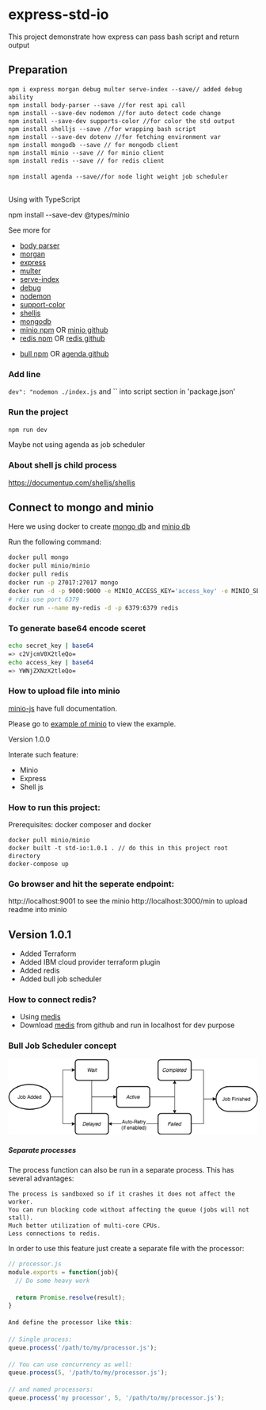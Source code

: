 # express-std-io

This project demonstrate how express can pass bash script and return output

## Preparation

```node
npm i express morgan debug multer serve-index --save// added debug ability
npm install body-parser --save //for rest api call
npm install --save-dev nodemon //for auto detect code change
npm install --save-dev supports-color //for color the std output
npm install shelljs --save //for wrapping bash script
npm install --save-dev dotenv //for fetching environment var
npm install mongodb --save // for mongodb client
npm install minio --save // for minio client
npm install redis --save // for redis client

npm install agenda --save//for node light weight job scheduler


```

Using with TypeScript

npm install --save-dev @types/minio

See more for

- [body parser](https://www.npmjs.com/package/body-parser)
- [morgan](https://www.npmjs.com/package/morgan)
- [express](https://www.npmjs.com/package/express)
- [multer](https://www.npmjs.com/package/multer)
- [serve-index](https://www.npmjs.com/package/serve-index)
- [debug](https://www.npmjs.com/package/debug)
- [nodemon](https://www.npmjs.com/package/nodemon)
- [support-color](https://www.npmjs.com/package/supports-color)
- [shelljs](https://www.npmjs.com/package/shelljs)
- [mongodb](https://www.npmjs.com/package/minio)
- [minio npm](https://www.npmjs.com/package/mongodb) OR [minio github](https://github.com/minio/minio-js)
- [redis npm](https://www.npmjs.com/package/redis) OR [redis github](https://github.com/antirez/redis)

* [bull npm](https://www.npmjs.com/package/bull) OR [agenda github](https://github.com/OptimalBits/bull)

### Add line

`dev": "nodemon ./index.js` and `` into script section in 'package.json'

### Run the project

`npm run dev`

Maybe not using agenda as job scheduler

### About shell js child process

https://documentup.com/shelljs/shelljs

## Connect to mongo and minio

Here we using docker to create [mongo db](https://docs.mongodb.com) and [minio db](https://docs.min.io/docs/minio-quickstart-guide.html)

Run the following command:

```bash
docker pull mongo
docker pull minio/minio
docker pull redis
docker run -p 27017:27017 mongo
docker run -d -p 9000:9000 -e MINIO_ACCESS_KEY='access_key' -e MINIO_SECRET_KEY='secret_key' minio/minio server /data
# rdis use port 6379
docker run --name my-redis -d -p 6379:6379 redis
```

### To generate base64 encode sceret

```bash
echo secret_key | base64
=> c2VjcmV0X2tleQo=
echo access_key | base64
=> YWNjZXNzX2tleQo=
```

### How to upload file into minio

[minio-js](https://github.com/minio/minio-js) have full documentation.

Please go to [example of minio](./example-minio.md) to view the example.

Version 1.0.0

Interate such feature:

- Minio
- Express
- Shell js

### How to run this project:

Prerequisites: docker composer and docker

```
docker pull minio/minio
docker built -t std-io:1.0.1 . // do this in this project root directory
docker-compose up
```

### Go browser and hit the seperate endpoint:

http://localhost:9001 to see the minio
http://localhost:3000/min to upload readme into minio

## Version 1.0.1

- Added Terraform
- Added IBM cloud provider terraform plugin
- Added redis
- Added bull job scheduler

### How to connect redis?

- Using [medis](http://getmedis.com/)
- Download [medis](https://github.com/luin/medis) from github and run in localhost for dev purpose

### Bull Job Scheduler concept

<img src="img/job-lifecycle.png">

##### Separate processes

The process function can also be run in a separate process. This has several advantages:

    The process is sandboxed so if it crashes it does not affect the worker.
    You can run blocking code without affecting the queue (jobs will not stall).
    Much better utilization of multi-core CPUs.
    Less connections to redis.

In order to use this feature just create a separate file with the processor:

```js
// processor.js
module.exports = function(job){
  // Do some heavy work

  return Promise.resolve(result);
}

And define the processor like this:

// Single process:
queue.process('/path/to/my/processor.js');

// You can use concurrency as well:
queue.process(5, '/path/to/my/processor.js');

// and named processors:
queue.process('my processor', 5, '/path/to/my/processor.js');
```
